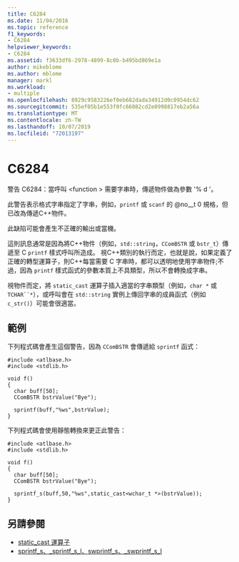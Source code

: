 ```yaml
---
title: C6284
ms.date: 11/04/2016
ms.topic: reference
f1_keywords:
- C6284
helpviewer_keywords:
- C6284
ms.assetid: f3633df6-2978-4899-8c0b-b495bd869e1a
author: mikeblome
ms.author: mblome
manager: markl
ms.workload:
- multiple
ms.openlocfilehash: 8929c9583226ef0eb682dada34912d0c0954dc62
ms.sourcegitcommit: 535ef05b1e553f0fc66082cd2e0998817eb2a56a
ms.translationtype: MT
ms.contentlocale: zh-TW
ms.lasthandoff: 10/07/2019
ms.locfileid: "72013197"
---
```

# <a name="c6284"></a>C6284
警告 C6284：當呼叫 \<function > 需要字串時，傳遞物件做為參數 '% d '。

 此警告表示格式字串指定了字串，例如，`printf` 或 `scanf` 的 @no__t 0 規格，但已改為傳遞C++物件。

 此缺陷可能會產生不正確的輸出或當機。

 這則訊息通常是因為將C++物件（例如，`std::string`，`CComBSTR` 或 `bstr_t`）傳遞至 C `printf` 樣式呼叫所造成。 視C++類別的執行而定，也就是說，如果定義了正確的轉型運算子，則C++每當需要 C 字串時，都可以透明地使用字串物件;不過，因為 `printf` 樣式函式的參數本質上不具類型，所以不會轉換成字串。

 視物件而定，將 `static_cast` 運算子插入適當的字串類型（例如，`char *` 或 `TCHAR``*`），或呼叫會在 `std::string` 實例上傳回字串的成員函式（例如 `c_str()`）可能會很適當。

## <a name="example"></a>範例
 下列程式碼會產生這個警告，因為 `CComBSTR` 會傳遞給 `sprintf` 函式：

```
#include <atlbase.h>
#include <stdlib.h>

void f()
{
  char buff[50];
  CComBSTR bstrValue("Bye");

  sprintf(buff,"%ws",bstrValue);
}
```

 下列程式碼會使用靜態轉換來更正此警告：

```
#include <atlbase.h>
#include <stdlib.h>

void f()
{
  char buff[50];
  CComBSTR bstrValue("Bye");

  sprintf_s(buff,50,"%ws",static_cast<wchar_t *>(bstrValue));
}
```

## <a name="see-also"></a>另請參閱

- [static_cast 運算子](/cpp/cpp/static-cast-operator)
- [sprintf_s、_sprintf_s_l、swprintf_s、_swprintf_s_l](/cpp/c-runtime-library/reference/sprintf-s-sprintf-s-l-swprintf-s-swprintf-s-l)